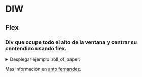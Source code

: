 # DIW
## Flex
### Div que ocupe todo el alto de la ventana y centrar su contendido usando flex.


<details><summary>Desplegar ejemplo :roll_of_paper:		 </summary>

 https://github.com/Ricardoyecla/DIW/blob/fc305d82a931207cf22ac62f12b2edd551d513af/ut02/flex/ventana_completa_centrar_contenido.html#L7-L40 
  
</details> 


  
Mas  información en [anto fernandez](https://www.antofernandez.com/centrar-verticalmente-con-css/).


